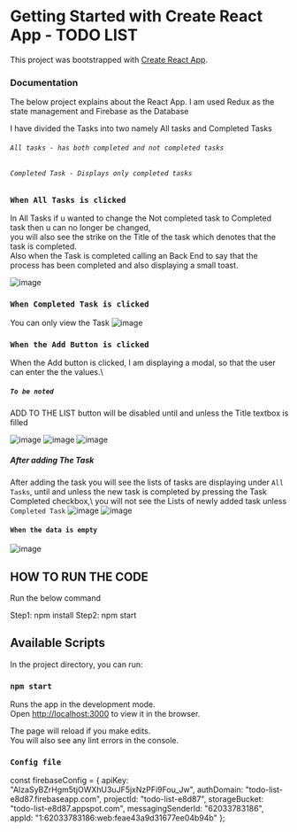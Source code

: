 # Getting Started with Create React App - TODO LIST

This project was bootstrapped with [Create React App](https://github.com/facebook/create-react-app).

### Documentation
The below project explains about the React App. I am used Redux as the state management and Firebase as the Database

I have divided the Tasks into two namely All tasks and Completed Tasks

###### `All tasks - has both completed and not completed tasks` 


###### `Completed Task - Displays only completed tasks`

### `When All Tasks is clicked`
In All Tasks if u wanted to change the Not completed task to Completed task then u can no longer be changed, \
you will also see the strike on the Title of the task which denotes that the task is completed. \
Also when the Task is completed calling an Back End to say that the process has been completed and also displaying a small toast.

![image](https://user-images.githubusercontent.com/83488278/122664375-03303c80-d16f-11eb-83c0-113043591983.png)



### `When Completed Task is clicked`
You can only view the Task
![image](https://user-images.githubusercontent.com/83488278/122664383-104d2b80-d16f-11eb-985e-5819309956bf.png)

### `When the Add Button is clicked`
When the Add button is clicked, I am displaying a modal, so that the user can enter the the values.\
##### `To be noted` 
ADD TO THE LIST button will be disabled until and unless the Title textbox is filled

![image](https://user-images.githubusercontent.com/83488278/122664429-50aca980-d16f-11eb-9480-7b55a6de5e8a.png)
![image](https://user-images.githubusercontent.com/83488278/122664416-3d014300-d16f-11eb-85fa-b4136c60fe88.png)
![image](https://user-images.githubusercontent.com/83488278/122664439-67eb9700-d16f-11eb-9332-9512902b6d31.png)


##### After adding The Task 
After adding the task you will see the lists of tasks are displaying under `All Tasks`, until and unless the new task is completed by pressing the Task Completed checkbox,\ 
you will not see the Lists of newly added task unless `Completed Task`
![image](https://user-images.githubusercontent.com/83488278/122664471-98333580-d16f-11eb-8162-1c3261d2fa71.png)
![image](https://user-images.githubusercontent.com/83488278/122664479-a97c4200-d16f-11eb-9b15-1cd3944ca11c.png)

#### `When the data is empty`
![image](https://user-images.githubusercontent.com/83488278/122664263-6d94ad00-d16e-11eb-9f34-99f337a4d2aa.png)


## HOW TO RUN THE CODE
Run the below command

Step1: npm install
Step2: npm start

## Available Scripts

In the project directory, you can run:

### `npm start`

Runs the app in the development mode.\
Open [http://localhost:3000](http://localhost:3000) to view it in the browser.

The page will reload if you make edits.\
You will also see any lint errors in the console.

### `Config file`
const firebaseConfig = {
  apiKey: "AIzaSyBZrHgm5tjOWXhU3uJF5jxNzPFi9Fou_Jw",
  authDomain: "todo-list-e8d87.firebaseapp.com",
  projectId: "todo-list-e8d87",
  storageBucket: "todo-list-e8d87.appspot.com",
  messagingSenderId: "62033783186",
  appId: "1:62033783186:web:feae43a9d31677ee04b94b"
};


